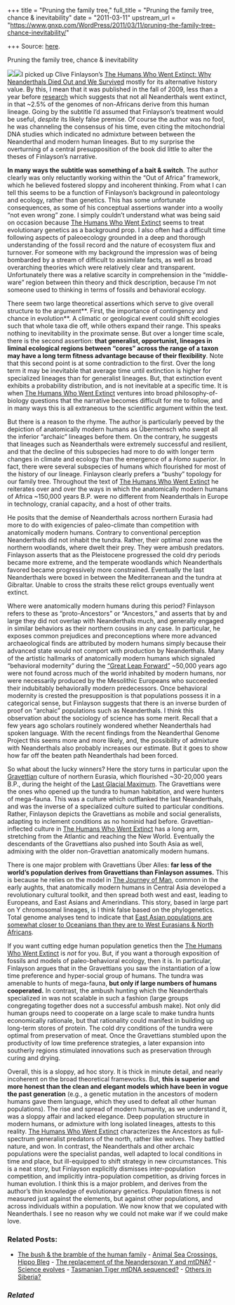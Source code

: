 +++
title = "Pruning the family tree,"
full_title = "Pruning the family tree, chance & inevitability"
date = "2011-03-11"
upstream_url = "https://www.gnxp.com/WordPress/2011/03/11/pruning-the-family-tree-chance-inevitability/"

+++
Source: [here](https://www.gnxp.com/WordPress/2011/03/11/pruning-the-family-tree-chance-inevitability/).

Pruning the family tree, chance & inevitability

[![](https://i0.wp.com/blogs.discovermagazine.com/gnxp/files/2011/03/the-humans-who-went-extinct-12871391.jpeg?resize=150%2C235)![](https://i0.wp.com/blogs.discovermagazine.com/gnxp/files/2011/03/the-humans-who-went-extinct-12871391.jpeg?resize=150%2C235)](https://www.amazon.com/exec/obidos/ASIN/0199239193/geneexpressio-20)I picked up Clive Finlayson’s [The Humans Who Went Extinct: Why Neanderthals Died Out and We Survived](https://www.amazon.com/exec/obidos/ASIN/0199239193/geneexpressio-20) mostly for its alternative history value. By this, I mean that it was published in the fall of 2009, less than a year before [research](http://blogs.discovermagazine.com/gnxp/2010/05/the-three-layers-of-the-neandertal-cake/) which suggests that not all Neanderthals went extinct, in that \~2.5% of the genomes of non-Africans derive from this human lineage. Going by the subtitle I’d assumed that Finlayson’s treatment would be useful, *despite* its likely false premise. Of course the author was no fool, he was channeling the consensus of his time, even citing the mitochondrial DNA studies which indicated no admixture between between the Neanderthal and modern human lineages. But to my surprise the overturning of a central presupposition of the book did little to alter the theses of Finlayson’s narrative.

**In many ways the subtitle was something of a bait & switch**. The author clearly was only reluctantly working within the “Out of Africa” framework, which he believed fostered sloppy and incoherent thinking. From what I can tell this seems to be a function of Finlayson’s background in paleontology and ecology, rather than genetics. This has some unfortunate consequences, as some of his conceptual assertions wander into a woolly “not even wrong” zone. I simply couldn’t understand what was being said on occasion because [The Humans Who Went Extinct](https://www.amazon.com/exec/obidos/ASIN/0199239193/geneexpressio-20) seems to treat evolutionary genetics as a background prop. I also often had a difficult time following aspects of paleoecology grounded in a deep and thorough understanding of the fossil record and the nature of ecosystem flux and turnover. For someone with my background the impression was of being bombarded by a stream of difficult to assimilate facts, as well as broad overarching theories which were relatively clear and transparent. Unfortunately there was a relative scarcity in comprehension in the “middle-ware” region between thin theory and thick description, because I’m not someone used to thinking in terms of fossils and behavioral ecology.

There seem two large theoretical assertions which serve to give overall structure to the argument**. First, the importance of contingency and chance in evolution**. A climatic or geological event could shift ecologies such that whole taxa die off, while others expand their range. This speaks nothing to inevitability in the proximate sense. But over a longer time scale, there is the second assertion: **that generalist, opportunist, lineages in liminal ecological regions between “cores” across the range of a taxon may have a long term fitness advantage because of their flexibility**. Note that this second point is at some contradiction to the first. Over the long term it may be inevitable that average time until extinction is higher for specialized lineages than for generalist lineages. But, that extinction event exhibits a probability distribution, and is not inevitable at a specific time. It is when [The Humans Who Went Extinct](https://www.amazon.com/exec/obidos/ASIN/0199239193/geneexpressio-20) ventures into broad philosophy-of-biology questions that the narrative becomes difficult for me to follow, and in many ways this is all extraneous to the scientific argument within the text.

But there is a reason to the rhyme. The author is particularly peeved by the depiction of anatomically modern humans as Übermensch who swept all the inferior “archaic” lineages before them. On the contrary, he suggests that lineages such as Neanderthals were extremely successful and resilient, and that the decline of this subspecies had more to do with longer term changes in climate and ecology than the emergence of a *Homo superior*. In fact, there were several subspecies of humans which flourished for most of the history of our lineage. Finlayson clearly prefers a “bushy” topology for our family tree. Throughout the text of
[The Humans Who Went Extinct](https://www.amazon.com/exec/obidos/ASIN/0199239193/geneexpressio-20) he reiterates over and over the ways in which the anatomically modern humans of Africa \~150,000 years B.P. were no different from Neanderthals in Europe in technology, cranial capacity, and a host of other traits.

He posits that the demise of Neanderthals across northern Eurasia had more to do with exigencies of paleo-climate than competition with anatomically modern humans. Contrary to conventional perception Neanderthals did not inhabit the tundra. Rather, their optimal zone was the northern woodlands, where dwelt their prey. They were ambush predators. Finlayson asserts that as the Pleistocene progressed the cold dry periods became more extreme, and the temperate woodlands which Neanderthals favored became progressively more constrained. Eventually the last Neanderthals were boxed in between the Mediterranean and the tundra at Gibraltar. Unable to cross the straits these relict groups eventually went extinct.

Where were anatomically modern humans during this period? Finlayson refers to these as “proto-Ancestors” or “Ancestors,” and asserts that by and large they did not overlap with Neanderthals much, and generally engaged in similar behaviors as their northern cousins in any case. In particular, he exposes common prejudices and preconceptions where more advanced archaeological finds are attributed by modern humans simply because their advanced state would not comport with production by Neanderthals. Many of the artistic hallmarks of anatomically modern humans which signaled “behavioral modernity” during the [“Great Leap Forward”](https://en.wikipedia.org/wiki/Behavioral_modernity#Great_leap_forward) \~50,000 years ago were not found across much of the world inhabited by modern humans, nor were necessarily produced by the Mesolithic Europeans who succeeded their indubitably behaviorally modern predecessors. Once behavioral modernity is crested the presupposition is that populations possess it in a categorical sense, but Finlayson suggests that there is an inverse burden of proof on “archaic” populations such as Neanderthals. I think this observation about the sociology of science has some merit. Recall that a few years ago scholars routinely wondered whether Neanderthals had spoken language. With the recent findings from the Neanderthal Genome Project this seems more and more likely, and, the possibility of admixture with Neanderthals also probably increases our estimate. But it goes to show how far off the beaten path Neanderthals had been forced.

So what about the lucky winners? Here the story turns in particular upon the [Gravettian](https://en.wikipedia.org/wiki/Gravettian) culture of northern Eurasia, which flourished \~30-20,000 years B.P., during the height of the [Last Glacial Maximum](https://en.wikipedia.org/wiki/Last_Glacial_Maximum). The Gravettians were the ones who opened up the tundra to human habitation, and were hunters of mega-fauna. This was a culture which outflanked the last Neanderthals, and was the inverse of a specialized culture suited to particular conditions. Rather, Finlayson depicts the Gravettians as mobile and social generalists, adapting to inclement conditions as no hominid had before. Gravettian-inflected culture in [The Humans Who Went Extinct](https://www.amazon.com/exec/obidos/ASIN/0199239193/geneexpressio-20) has a long arm, stretching from the Atlantic and reaching the New World. Eventually the descendants of the Gravettians also pushed into South Asia as well, admixing with the older non-Gravettian anatomically modern humans.

There is one major problem with Gravettians Über Alles: **far less of the world’s population derives from Gravettians than Finlayson assumes.** This is because he relies on the model in [The Journey of Man](https://www.amazon.com/exec/obidos/ASIN/0812971469/geneexpressio-20), common in the early aughts, that anatomically modern humans in Central Asia developed a revolutionary cultural toolkit, and then spread both west and east, leading to Europeans, and East Asians and Amerindians. This story, based in large part on Y chromosomal lineages, is I think false based on the phylogenetics. Total genome analyses tend to indicate that [East Asian populations are somewhat closer to Oceanians than they are to West Eurasians & North Africans](http://blogs.discovermagazine.com/gnxp/2010/12/not-misunderstanding-the-past-requires-suspicion/).

If you want cutting edge human population genetics then the [The Humans Who Went Extinct](https://www.amazon.com/exec/obidos/ASIN/0199239193/geneexpressio-20) is *not* for you. But, if you want a thorough exposition of fossils and models of paleo-behavioral ecology, then it is. In particular, Finlayson argues that in the Gravettians you saw the instantiation of a low time preference and hyper-social group of humans. The tundra was amenable to hunts of mega-fauna, **but only if large numbers of humans cooperated.** In contrast, the ambush hunting which the Neanderthals specialized in was not scalable in such a fashion (large groups congregating together does not a successful ambush make). Not only did human groups need to cooperate on a large scale to make tundra hunts economically rationale, but that rationality could manifest in building up long-term stores of protein. The cold dry conditions of the tundra were optimal from preservation of meat. Once the Gravettians stumbled upon the productivity of low time preference strategies, a later expansion into southerly regions stimulated innovations such as preservation through curing and drying.

Overall, this is a sloppy, ad hoc story. It is thick in minute detail, and nearly incoherent on the broad theoretical frameworks. But, **this is superior and more honest than the clean and elegant models which have been in vogue the past generation** (e.g., a genetic mutation in the ancestors of modern humans gave them language, which they used to defeat all other human populations). The rise and spread of modern humanity, as we understand it, was a sloppy affair and lacked elegance. Deep population structure in modern humans, or admixture with long isolated lineages, attests to this reality. [The Humans Who Went Extinct](https://www.amazon.com/exec/obidos/ASIN/0199239193/geneexpressio-20) characterizes the Ancestors as full-spectrum generalist predators of the north, rather like wolves. They battled nature, and won. In contrast, the Neanderthals and other archaic populations were the specialist pandas, well adapted to local conditions in time and place, but ill-equipped to shift strategy in new circumstances. This is a neat story, but Finlayson explicitly dismisses inter-population competition, and implicitly intra-population competition, as driving forces in human evolution. I think this is a major problem, and derives from the author’s thin knowledge of evolutionary genetics. Population fitness is not measured just against the elements, but against other populations, and across individuals within a population. We now know that we copulated with Neanderthals. I see no reason why we could not make war if we could make love.

### Related Posts:

- [The bush & the bramble of the human
  family](https://www.gnxp.com/WordPress/2011/12/30/the-bush-the-bramble/) - [Animal Sea Crossings, Hippo
  Bleg](https://www.gnxp.com/WordPress/2011/03/20/animal-sea-crossings-hippo-bleg/) - [The replacement of the Neandersovan Y and
  mtDNA?](https://www.gnxp.com/WordPress/2022/07/17/the-replacement-of-the-neandersovan-y-and-mtdna/) - [Science
  evolves](https://www.gnxp.com/WordPress/2012/01/07/science-evolves/) - [Tasmanian Tiger mtDNA
  sequenced?](https://www.gnxp.com/WordPress/2009/01/12/tasmanian-tiger-mtdna-sequenced/) - [Others in
  Siberia?](https://www.gnxp.com/WordPress/2010/03/24/others-in-siberia/)

### *Related*

[](https://www.addtoany.com/add_to/facebook?linkurl=https%3A%2F%2Fwww.gnxp.com%2FWordPress%2F2011%2F03%2F11%2Fpruning-the-family-tree-chance-inevitability%2F&linkname=Pruning%20the%20family%20tree%2C%20chance%20%26%20inevitability "Facebook")[](https://www.addtoany.com/add_to/twitter?linkurl=https%3A%2F%2Fwww.gnxp.com%2FWordPress%2F2011%2F03%2F11%2Fpruning-the-family-tree-chance-inevitability%2F&linkname=Pruning%20the%20family%20tree%2C%20chance%20%26%20inevitability "Twitter")[](https://www.addtoany.com/add_to/email?linkurl=https%3A%2F%2Fwww.gnxp.com%2FWordPress%2F2011%2F03%2F11%2Fpruning-the-family-tree-chance-inevitability%2F&linkname=Pruning%20the%20family%20tree%2C%20chance%20%26%20inevitability "Email")[](https://www.addtoany.com/share)
